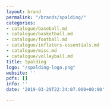 ```yaml
---
layout: brand
permalink: "/brands/spalding/"
categories:
- catalogue/baseball.md
- catalogue/basketball.md
- catalogue/football.md
- catalogue/inflators-essentials.md
- catalogue/misc.md
- catalogue/volleyball.md
title: Spalding
logo: "/spalding-logo.png"
website: ''
pdfs: []
info: ''
date: '2019-03-29T22:34:07.000+00:00'

---
```

